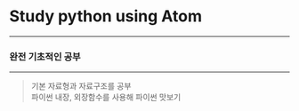 # Study python using Atom
---------------------
### 완전 기초적인 공부
-------------------
> 기본 자료형과 자료구조를 공부     
> 파이썬 내장, 외장함수를 사용해 파이썬 맛보기
